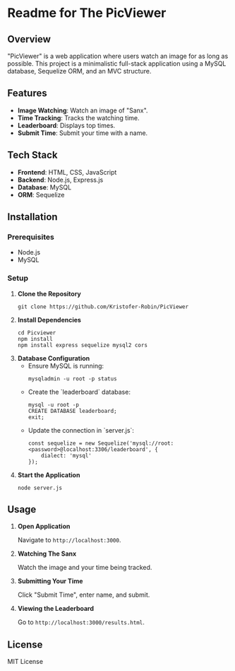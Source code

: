 <h1>Readme for The PicViewer</h1>

<h2>Overview</h2>
<p>"PicViewer" is a web application where users watch an image for as long as possible. This project is a minimalistic full-stack application using a MySQL database, Sequelize ORM, and an MVC structure.</p>

<h2>Features</h2>
<ul>
  <li><strong>Image Watching</strong>: Watch an image of "Sanx".</li>
  <li><strong>Time Tracking</strong>: Tracks the watching time.</li>
  <li><strong>Leaderboard</strong>: Displays top times.</li>
  <li><strong>Submit Time</strong>: Submit your time with a name.</li>
</ul>

<h2>Tech Stack</h2>
<ul>
  <li><strong>Frontend</strong>: HTML, CSS, JavaScript</li>
  <li><strong>Backend</strong>: Node.js, Express.js</li>
  <li><strong>Database</strong>: MySQL</li>
  <li><strong>ORM</strong>: Sequelize</li>
</ul>

<h2>Installation</h2>
<h3>Prerequisites</h3>
<ul>
  <li>Node.js</li>
  <li>MySQL</li>
</ul>

<h3>Setup</h3>
<ol>
  <li><strong>Clone the Repository</strong>
    <pre><code>git clone https://github.com/Kristofer-Robin/PicViewer</code></pre>
  </li>
  <li><strong>Install Dependencies</strong>
    <pre><code>cd Picviewer
npm install
npm install express sequelize mysql2 cors
</code></pre>
  </li>
  <li><strong>Database Configuration</strong>
    <ul>
      <li>Ensure MySQL is running:
        <pre><code>mysqladmin -u root -p status</code></pre>
      </li>
      <li>Create the `leaderboard` database:
        <pre><code>mysql -u root -p
CREATE DATABASE leaderboard;
exit;</code></pre>
      </li>
      <li>Update the connection in `server.js`:
        <pre><code>const sequelize = new Sequelize('mysql://root:&lt;password&gt;@localhost:3306/leaderboard', {
    dialect: 'mysql'
});</code></pre>
      </li>
    </ul>
  </li>
  <li><strong>Start the Application</strong>
    <pre><code>node server.js</code></pre>
  </li>
</ol>

<h2>Usage</h2>
<ol>
  <li><strong>Open Application</strong>
    <p>Navigate to <code>http://localhost:3000</code>.</p>
  </li>
  <li><strong>Watching The Sanx</strong>
    <p>Watch the image and your time being tracked.</p>
  </li>
  <li><strong>Submitting Your Time</strong>
    <p>Click "Submit Time", enter name, and submit.</p>
  </li>
  <li><strong>Viewing the Leaderboard</strong>
    <p>Go to <code>http://localhost:3000/results.html</code>.</p>
  </li>
</ol>

<h2>License</h2>
<p>MIT License</p>
